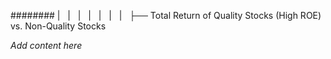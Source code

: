 ######## |   |   |   |   |   |   |   ├── Total Return of Quality Stocks (High ROE) vs. Non-Quality Stocks

*Add content here*